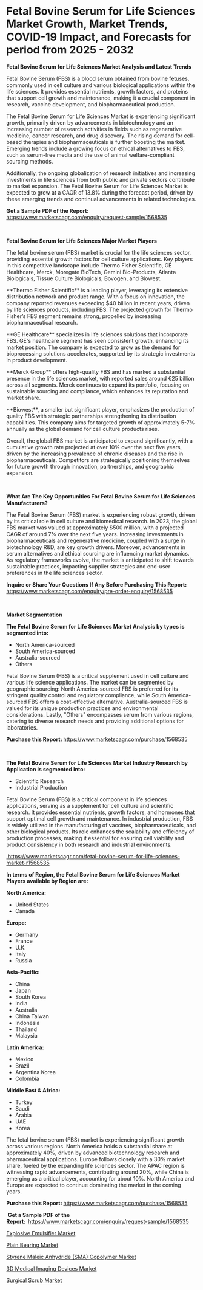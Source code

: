 <p><h1>Fetal Bovine Serum for Life Sciences Market Growth, Market Trends, COVID-19 Impact, and Forecasts for period from 2025 - 2032</h1></p><p><strong>Fetal Bovine Serum for Life Sciences Market Analysis and Latest Trends</strong></p>
<p><p>Fetal Bovine Serum (FBS) is a blood serum obtained from bovine fetuses, commonly used in cell culture and various biological applications within the life sciences. It provides essential nutrients, growth factors, and proteins that support cell growth and maintenance, making it a crucial component in research, vaccine development, and biopharmaceutical production.</p><p>The Fetal Bovine Serum for Life Sciences Market is experiencing significant growth, primarily driven by advancements in biotechnology and an increasing number of research activities in fields such as regenerative medicine, cancer research, and drug discovery. The rising demand for cell-based therapies and biopharmaceuticals is further boosting the market. Emerging trends include a growing focus on ethical alternatives to FBS, such as serum-free media and the use of animal welfare-compliant sourcing methods.</p><p>Additionally, the ongoing globalization of research initiatives and increasing investments in life sciences from both public and private sectors contribute to market expansion. The Fetal Bovine Serum for Life Sciences Market is expected to grow at a CAGR of 13.8% during the forecast period, driven by these emerging trends and continual advancements in related technologies.</p></p>
<p><strong>Get a Sample PDF of the Report:&nbsp;</strong> <a href="https://www.marketscagr.com/enquiry/request-sample/1568535?utm_campaign=2014&utm_medium=2&utm_source=Github&utm_content=ia&utm_term=06012025&utm_id=fetal-bovine-serum-for-life-sciences">https://www.marketscagr.com/enquiry/request-sample/1568535</a></p>
<p>&nbsp;</p>
<p><strong>Fetal Bovine Serum for Life Sciences Major Market Players</strong></p>
<p><p>The fetal bovine serum (FBS) market is crucial for the life sciences sector, providing essential growth factors for cell culture applications. Key players in this competitive landscape include Thermo Fisher Scientific, GE Healthcare, Merck, Moregate BioTech, Gemini Bio-Products, Atlanta Biologicals, Tissue Culture Biologicals, Bovogen, and Biowest.</p><p>**Thermo Fisher Scientific** is a leading player, leveraging its extensive distribution network and product range. With a focus on innovation, the company reported revenues exceeding $40 billion in recent years, driven by life sciences products, including FBS. The projected growth for Thermo Fisher’s FBS segment remains strong, propelled by increasing biopharmaceutical research.</p><p>**GE Healthcare** specializes in life sciences solutions that incorporate FBS. GE's healthcare segment has seen consistent growth, enhancing its market position. The company is expected to grow as the demand for bioprocessing solutions accelerates, supported by its strategic investments in product development.</p><p>**Merck Group** offers high-quality FBS and has marked a substantial presence in the life sciences market, with reported sales around €25 billion across all segments. Merck continues to expand its portfolio, focusing on sustainable sourcing and compliance, which enhances its reputation and market share.</p><p>**Biowest**, a smaller but significant player, emphasizes the production of quality FBS with strategic partnerships strengthening its distribution capabilities. This company aims for targeted growth of approximately 5-7% annually as the global demand for cell culture products rises.</p><p>Overall, the global FBS market is anticipated to expand significantly, with a cumulative growth rate projected at over 10% over the next five years, driven by the increasing prevalence of chronic diseases and the rise in biopharmaceuticals. Competitors are strategically positioning themselves for future growth through innovation, partnerships, and geographic expansion.</p></p>
<p>&nbsp;</p>
<p><strong>What Are The Key Opportunities For Fetal Bovine Serum for Life Sciences Manufacturers?</strong></p>
<p><p>The Fetal Bovine Serum (FBS) market is experiencing robust growth, driven by its critical role in cell culture and biomedical research. In 2023, the global FBS market was valued at approximately $500 million, with a projected CAGR of around 7% over the next five years. Increasing investments in biopharmaceuticals and regenerative medicine, coupled with a surge in biotechnology R&D, are key growth drivers. Moreover, advancements in serum alternatives and ethical sourcing are influencing market dynamics. As regulatory frameworks evolve, the market is anticipated to shift towards sustainable practices, impacting supplier strategies and end-user preferences in the life sciences sector.</p></p>
<p><strong>Inquire or Share Your Questions If Any Before Purchasing This Report:</strong> <a href="https://www.marketscagr.com/enquiry/pre-order-enquiry/1568535?utm_campaign=2014&utm_medium=2&utm_source=Github&utm_content=ia&utm_term=06012025&utm_id=fetal-bovine-serum-for-life-sciences">https://www.marketscagr.com/enquiry/pre-order-enquiry/1568535</a></p>
<p>&nbsp;</p>
<p><strong>Market Segmentation</strong></p>
<p><strong>The Fetal Bovine Serum for Life Sciences Market Analysis by types is segmented into:</strong></p>
<p><ul><li>North America-sourced</li><li>South America-sourced</li><li>Australia-sourced</li><li>Others</li></ul></p>
<p><p>Fetal Bovine Serum (FBS) is a critical supplement used in cell culture and various life science applications. The market can be segmented by geographic sourcing: North America-sourced FBS is preferred for its stringent quality control and regulatory compliance, while South America-sourced FBS offers a cost-effective alternative. Australia-sourced FBS is valued for its unique production practices and environmental considerations. Lastly, "Others" encompasses serum from various regions, catering to diverse research needs and providing additional options for laboratories.</p></p>
<p><strong>Purchase this Report:&nbsp;</strong><a href="https://www.marketscagr.com/purchase/1568535?utm_campaign=2014&utm_medium=2&utm_source=Github&utm_content=ia&utm_term=06012025&utm_id=fetal-bovine-serum-for-life-sciences">https://www.marketscagr.com/purchase/1568535</a></p>
<p>&nbsp;</p>
<p><strong>The Fetal Bovine Serum for Life Sciences Market Industry Research by Application is segmented into:</strong></p>
<p><ul><li>Scientific Research</li><li>Industrial Production</li></ul></p>
<p><p>Fetal Bovine Serum (FBS) is a critical component in life sciences applications, serving as a supplement for cell culture and scientific research. It provides essential nutrients, growth factors, and hormones that support optimal cell growth and maintenance. In industrial production, FBS is widely utilized in the manufacturing of vaccines, biopharmaceuticals, and other biological products. Its role enhances the scalability and efficiency of production processes, making it essential for ensuring cell viability and product consistency in both research and industrial environments.</p></p>
<p><a href="https://www.marketscagr.com/fetal-bovine-serum-for-life-sciences-market-r1568535?utm_campaign=2014&utm_medium=2&utm_source=Github&utm_content=ia&utm_term=06012025&utm_id=fetal-bovine-serum-for-life-sciences">&nbsp;https://www.marketscagr.com/fetal-bovine-serum-for-life-sciences-market-r1568535</a></p>
<p><strong>In terms of Region, the Fetal Bovine Serum for Life Sciences Market Players available by Region are:</strong></p>
<p>
    <p> <strong> North America: </strong>
        <ul>
            <li>United States</li>
            <li>Canada</li>
        </ul>
        </p> 
    <p> <strong> Europe: </strong>
        <ul>
            <li>Germany</li>
            <li>France</li>
            <li>U.K.</li>
            <li>Italy</li>
            <li>Russia</li>
        </ul>
        </p> 
    <p> <strong> Asia-Pacific: </strong>
        <ul>
            <li>China</li>
            <li>Japan</li>
            <li>South Korea</li>
            <li>India</li>
            <li>Australia</li>
            <li>China Taiwan</li>
            <li>Indonesia</li>
            <li>Thailand</li>
            <li>Malaysia</li>
        </ul>
        </p> 
    <p> <strong> Latin America: </strong>
        <ul>
            <li>Mexico</li>
            <li>Brazil</li>
            <li>Argentina Korea</li>
            <li>Colombia</li>
        </ul>
        </p> 
    <p> <strong> Middle East & Africa: </strong>
        <ul>
            <li>Turkey</li>
            <li>Saudi</li>
            <li>Arabia</li>
            <li>UAE</li>
            <li>Korea</li>
        </ul>
    </p>
    </p>
<p><p>The fetal bovine serum (FBS) market is experiencing significant growth across various regions. North America holds a substantial share at approximately 40%, driven by advanced biotechnology research and pharmaceutical applications. Europe follows closely with a 30% market share, fueled by the expanding life sciences sector. The APAC region is witnessing rapid advancements, contributing around 20%, while China is emerging as a critical player, accounting for about 10%. North America and Europe are expected to continue dominating the market in the coming years.</p></p>
<p><strong>Purchase this Report: </strong><a href="https://www.marketscagr.com/purchase/1568535?utm_campaign=2014&utm_medium=2&utm_source=Github&utm_content=ia&utm_term=06012025&utm_id=fetal-bovine-serum-for-life-sciences">https://www.marketscagr.com/purchase/1568535</a></p>
<p>&nbsp;<strong>Get a Sample PDF of the Report:&nbsp;&nbsp;</strong><a href="https://www.marketscagr.com/enquiry/request-sample/1568535?utm_campaign=2014&utm_medium=2&utm_source=Github&utm_content=ia&utm_term=06012025&utm_id=fetal-bovine-serum-for-life-sciences">https://www.marketscagr.com/enquiry/request-sample/1568535</a></p>
<p><strong></strong></p>
<p><p><a href="https://www.linkedin.com/pulse/insightful-explosive-emulsifier-market-size-expected-cagr-2xscc?utm_campaign=2014&utm_medium=2&utm_source=Github&utm_content=ia&utm_term=06012025&utm_id=fetal-bovine-serum-for-life-sciences">Explosive Emulsifier Market</a></p><p><a href="https://www.linkedin.com/pulse/plain-bearing-market-transformation-comparative-analysis-aw7bc?utm_campaign=2014&utm_medium=2&utm_source=Github&utm_content=ia&utm_term=06012025&utm_id=fetal-bovine-serum-for-life-sciences">Plain Bearing Market</a></p><p><a href="https://www.linkedin.com/pulse/analyzing-projected-cagr-48-styrene-maleic-anhydride-sma-9qiwc?utm_campaign=2014&utm_medium=2&utm_source=Github&utm_content=ia&utm_term=06012025&utm_id=fetal-bovine-serum-for-life-sciences">Styrene Maleic Anhydride (SMA) Copolymer Market</a></p><p><a href="https://www.linkedin.com/pulse/3d-medical-imaging-devices-market-report-company-profiles-0vyhc?utm_campaign=2014&utm_medium=2&utm_source=Github&utm_content=ia&utm_term=06012025&utm_id=fetal-bovine-serum-for-life-sciences">3D Medical Imaging Devices Market</a></p><p><a href="https://www.linkedin.com/pulse/growth-potential-market-share-analysis-surgical-scrub-size-forecast-vcmyf?utm_campaign=2014&utm_medium=2&utm_source=Github&utm_content=ia&utm_term=06012025&utm_id=fetal-bovine-serum-for-life-sciences">Surgical Scrub Market</a></p></p>